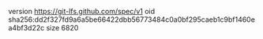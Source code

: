 version https://git-lfs.github.com/spec/v1
oid sha256:dd2f327fd9a6a5be66422dbb56773484c0a0bf295caeb1c9bf1460ea4bf3d22c
size 6820
